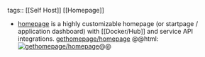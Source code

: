 tags:: [[Self Host]] [[Homepage]]

- [homepage](https://gethomepage.dev/latest/) is a highly customizable homepage (or startpage / application dashboard) with [[Docker/Hub]] and service API integrations.
  [gethomepage/homepage](https://github.com/gethomepage/homepage)
  @@html: <a href="https://github.com/gethomepage/homepage/"><img src="https://github-readme-stats-astronomer.vercel.app/api/pin/?username=gethomepage&repo=homepage&theme=tokyonight" alt="gethomepage/homepage"/></a>@@
